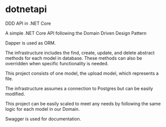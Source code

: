 # dotnetapi
DDD API in .NET Core

A simple .NET Core API following the Domain Driven Design Pattern

Dapper is used as ORM.

The infrastructure includes the find, create, update, and delete abstract methods for each model in database. These methods can also be overridden when specific functionality is needed.

This project consists of one model, the upload model, which represents a file.

The infrastructure assumes a connection to Postgres but can be easily modified.

This project can be easily scaled to meet any needs by following the same logic for each model in our Domain.

Swagger is used for documentation.
